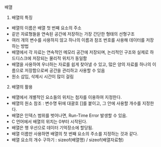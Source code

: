 배열
1) 배열의 특징
- 배열의 이름은 배열 첫 번째 요소의 주소
- 같은 자료형들을 연속된 공간에 저장하는 가장 간단한 형태의 선형구조
- 여러 개의 변수를 사용하지 않고 하나의 이름과 참조 번호를 사용해 데이터를 저장하는 방법
- 배열에서 각 자료는 연속적인 메모리 공간에 저장되며, 논리적인 구조와 실제로 하드디스크에 저장되는 물리적 위치가 동일함
- 배열을 사용하여 우너하는 자료를 쉽게 찾아낼 수 있고, 많은 양의 자료를 하나의 이름으로 저장함으로써 공간을 관리하고 사용할 수 있음
- 원소 삽입, 삭제시 시간이 많이 걸림

2) 배열의 활용
- 배열에서 개별적인 요소들의 위치는 첨자를 이용하여 지정한다.
- 배열의 원소 참조 : 변수명 뒤에 대괄호 []를 붙이고, 그 안에 사용할 개수를 지정한다.
- 배열은 인덱스 범위를 벗어나면, Run-Time Error 발생할 수 있음.
- C 언어에서 배열의 위치는 0부터 시작된다.
- 배열은 행 우선으로 데이터 기억장소에 할당됨.
- 배열 이름만 사용하면 배열의 첫 번째 요소의 주소를 지정하는 것과 같다.
- 배열 요소의 개수 구하기 : sizeof(배열명) / sizeof(배열자료형)